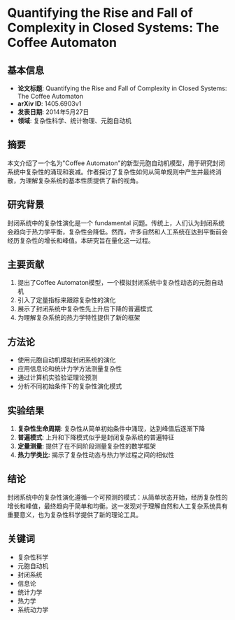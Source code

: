 # Quantifying the Rise and Fall of Complexity in Closed Systems: The Coffee Automaton

## 基本信息
- **论文标题**: Quantifying the Rise and Fall of Complexity in Closed Systems: The Coffee Automaton
- **arXiv ID**: 1405.6903v1
- **发表日期**: 2014年5月27日
- **领域**: 复杂性科学、统计物理、元胞自动机

## 摘要
本文介绍了一个名为"Coffee Automaton"的新型元胞自动机模型，用于研究封闭系统中复杂性的涌现和衰减。作者探讨了复杂性如何从简单规则中产生并最终消散，为理解复杂系统的基本性质提供了新的视角。

## 研究背景
封闭系统中的复杂性演化是一个 fundamental 问题。传统上，人们认为封闭系统会趋向于热力学平衡，复杂性会降低。然而，许多自然和人工系统在达到平衡前会经历复杂性的增长和峰值。本研究旨在量化这一过程。

## 主要贡献
1. 提出了Coffee Automaton模型，一个模拟封闭系统中复杂性动态的元胞自动机
2. 引入了定量指标来跟踪复杂性的演化
3. 展示了封闭系统中复杂性先上升后下降的普遍模式
4. 为理解复杂系统的热力学特性提供了新的框架

## 方法论
- 使用元胞自动机模拟封闭系统的演化
- 应用信息论和统计力学方法测量复杂性
- 通过计算机实验验证理论预测
- 分析不同初始条件下的复杂性演化模式

## 实验结果
1. **复杂性生命周期**: 复杂性从简单初始条件中涌现，达到峰值后逐渐下降
2. **普遍模式**: 上升和下降模式似乎是封闭复杂系统的普遍特征
3. **定量测量**: 提供了在不同阶段测量复杂性的数学框架
4. **热力学类比**: 揭示了复杂性动态与热力学过程之间的相似性

## 结论
封闭系统中的复杂性演化遵循一个可预测的模式：从简单状态开始，经历复杂性的增长和峰值，最终趋向于简单和均衡。这一发现对于理解自然和人工复杂系统具有重要意义，也为复杂性科学提供了新的理论工具。

## 关键词
- 复杂性科学
- 元胞自动机
- 封闭系统
- 信息论
- 统计力学
- 热力学
- 系统动力学